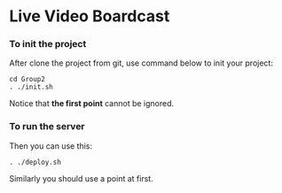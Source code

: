 # Live Video Boardcast

### To init the project
After clone the project from git, use command below to init  your project:

```shell
cd Group2
. ./init.sh
```
Notice that **the first point** cannot be ignored.  

### To run the server
Then you can use this:

```shell
. ./deploy.sh
```
Similarly you should use a point at first.